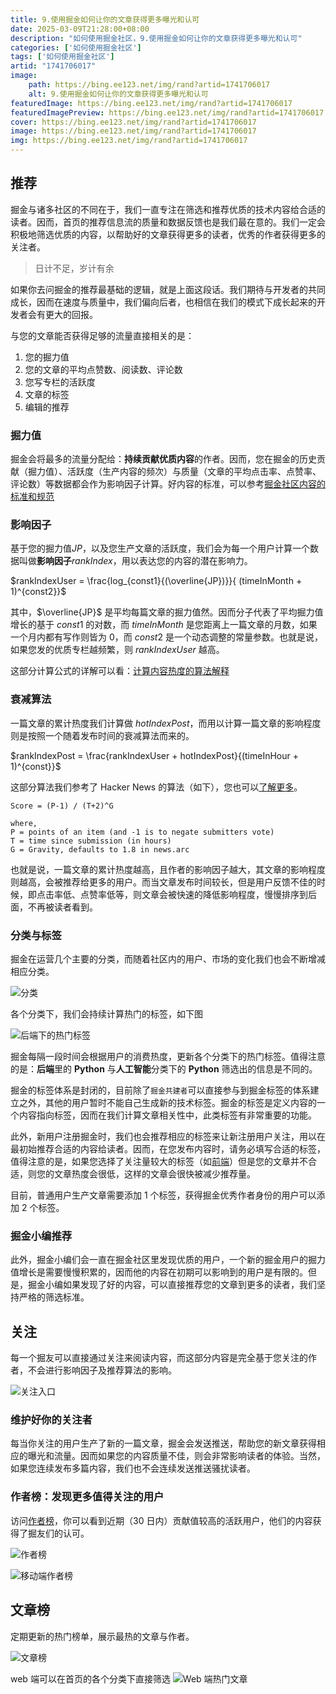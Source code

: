```yaml
---
title: 9.使用掘金如何让你的文章获得更多曝光和认可
date: 2025-03-09T21:28:00+08:00
description: "如何使用掘金社区，9.使用掘金如何让你的文章获得更多曝光和认可"
categories: ['如何使用掘金社区']
tags: ['如何使用掘金社区']
artid: "1741706017"
image:
    path: https://bing.ee123.net/img/rand?artid=1741706017
    alt: 9.使用掘金如何让你的文章获得更多曝光和认可
featuredImage: https://bing.ee123.net/img/rand?artid=1741706017
featuredImagePreview: https://bing.ee123.net/img/rand?artid=1741706017
cover: https://bing.ee123.net/img/rand?artid=1741706017
image: https://bing.ee123.net/img/rand?artid=1741706017
img: https://bing.ee123.net/img/rand?artid=1741706017
---
```



## 推荐

掘金与诸多社区的不同在于，我们一直专注在筛选和推荐优质的技术内容给合适的读者。因而，首页的推荐信息流的质量和数据反馈也是我们最在意的。我们一定会积极地筛选优质的内容，以帮助好的文章获得更多的读者，优秀的作者获得更多的关注者。

> 日计不足，岁计有余

如果你去问掘金的推荐最基础的逻辑，就是上面这段话。我们期待与开发者的共同成长，因而在速度与质量中，我们偏向后者，也相信在我们的模式下成长起来的开发者会有更大的回报。

与您的文章能否获得足够的流量直接相关的是：

1. 您的掘力值
2. 您的文章的平均点赞数、阅读数、评论数
3. 您写专栏的活跃度
4. 文章的标签
5. 编辑的推荐

### 掘力值

掘金会将最多的流量分配给：**持续贡献优质内容**的作者。因而，您在掘金的历史贡献（掘力值）、活跃度（生产内容的频次）与质量（文章的平均点击率、点赞率、评论数）等数据都会作为影响因子计算。好内容的标准，可以参考[掘金社区内容的标准和规范](https://juejin.cn/book/6844733795329900551/section/6844733795380232199)

### 影响因子

基于您的掘力值$JP$，以及您生产文章的活跃度，我们会为每一个用户计算一个数据叫做**影响因子**$rankIndex$，用以表达您的内容的潜在影响力。

$rankIndexUser = \frac{log_{const1}{(\overline{JP})}}{ (timeInMonth + 1)^{const2}}$

其中，$\overline{JP}$ 是平均每篇文章的掘力值然。因而分子代表了平均掘力值增长的基于 $const1$ 的对数，而 $timeInMonth$ 是您距离上一篇文章的月数，如果一个月内都有写作则皆为 0，而 $const2$ 是一个动态调整的常量参数。也就是说，如果您发的优质专栏越频繁，则 $rankIndexUser$ 越高。

这部分计算公式的详解可以看：[计算内容热度的算法解释 ](https://juejin.cn/post/6844903833856901133)

### 衰减算法

一篇文章的累计热度我们计算做 $hotIndexPost$，而用以计算一篇文章的影响程度则是按照一个随着发布时间的衰减算法而来的。

$rankIndexPost = \frac{rankIndexUser + hotIndexPost}{(timeInHour + 1)^{const}}$

这部分算法我们参考了 Hacker News 的算法（如下），您也可以[了解更多](https://medium.com/hacking-and-gonzo/how-hacker-news-ranking-algorithm-works-1d9b0cf2c08d)。

```
Score = (P-1) / (T+2)^G

where,
P = points of an item (and -1 is to negate submitters vote)
T = time since submission (in hours)
G = Gravity, defaults to 1.8 in news.arc
```

也就是说，一篇文章的累计热度越高，且作者的影响因子越大，其文章的影响程度则越高，会被推荐给更多的用户。而当文章发布时间较长，但是用户反馈不佳的时候，即点击率低、点赞率低等，则文章会被快速的降低影响程度，慢慢排序到后面，不再被读者看到。

### 分类与标签

掘金在运营几个主要的分类，而随着社区内的用户、市场的变化我们也会不断增减相应分类。

![分类](https://p1-jj.byteimg.com/tos-cn-i-t2oaga2asx/gold-user-assets/2019/4/12/16a1098558d551cf~tplv-t2oaga2asx-image.image)

各个分类下，我们会持续计算热门的标签，如下图

![后端下的热门标签](https://p1-jj.byteimg.com/tos-cn-i-t2oaga2asx/gold-user-assets/2019/4/12/16a10992ab134ebf~tplv-t2oaga2asx-image.image)

掘金每隔一段时间会根据用户的消费热度，更新各个分类下的热门标签。值得注意的是：**后端**里的 **Python** 与**人工智能**分类下的 **Python** 筛选出的信息是不同的。

掘金的标签体系是封闭的，目前除了`掘金共建者`可以直接参与到掘金标签的体系建立之外，其他的用户暂时不能自己生成新的技术标签。掘金的标签是定义内容的一个内容指向标签，因而在我们计算文章相关性中，此类标签有非常重要的功能。

此外，新用户注册掘金时，我们也会推荐相应的标签来让新注册用户关注，用以在最初始推荐合适的内容给读者。因而，在您发布内容时，请务必填写合适的标签，值得注意的是，如果您选择了关注量较大的标签（如[前端](https://juejin.cn/tag/%E5%89%8D%E7%AB%AF)）但是您的文章并不合适，则您的文章热度会很低，这样的文章会很快被减少推荐量。

目前，普通用户生产文章需要添加 1 个标签，获得掘金优秀作者身份的用户可以添加 2 个标签。

### 掘金小编推荐

此外，掘金小编们会一直在掘金社区里发现优质的用户，一个新的掘金用户的掘力值增长是需要慢慢积累的，因而他的内容在初期可以影响到的用户是有限的。但是，掘金小编如果发现了好的内容，可以直接推荐您的文章到更多的读者，我们坚持严格的筛选标准。

## 关注

每一个掘友可以直接通过关注来阅读内容，而这部分内容是完全基于您关注的作者，不会进行影响因子及推荐算法的影响。

![关注入口](https://p1-jj.byteimg.com/tos-cn-i-t2oaga2asx/gold-user-assets/2019/4/12/16a109e62c3537ea~tplv-t2oaga2asx-image.image)

### 维护好你的关注者

每当你关注的用户生产了新的一篇文章，掘金会发送推送，帮助您的新文章获得相应的曝光和流量。因而如果您的内容质量不佳，则会非常影响读者的体验。当然，如果您连续发布多篇内容，我们也不会连续发送推送骚扰读者。

### 作者榜：发现更多值得关注的用户

访问[作者榜](https://juejin.cn/recommendation/authors/recommended)，你可以看到近期（30 日内）贡献值较高的活跃用户，他们的内容获得了掘友们的认可。

![作者榜](https://p1-jj.byteimg.com/tos-cn-i-t2oaga2asx/gold-user-assets/2019/5/27/16af80c72db041a9~tplv-t2oaga2asx-image.image)

![移动端作者榜](https://p1-jj.byteimg.com/tos-cn-i-t2oaga2asx/gold-user-assets/2019/5/27/16af80a318648f24~tplv-t2oaga2asx-image.image)

## 文章榜

定期更新的热门榜单，展示最热的文章与作者。

![文章榜](https://p1-jj.byteimg.com/tos-cn-i-t2oaga2asx/gold-user-assets/2019/5/27/16af80a8c3d1f876~tplv-t2oaga2asx-image.image)

web 端可以在首页的各个分类下直接筛选
![Web 端热门文章](https://p1-jj.byteimg.com/tos-cn-i-t2oaga2asx/gold-user-assets/2019/5/27/16af80d70812e9e5~tplv-t2oaga2asx-image.image)